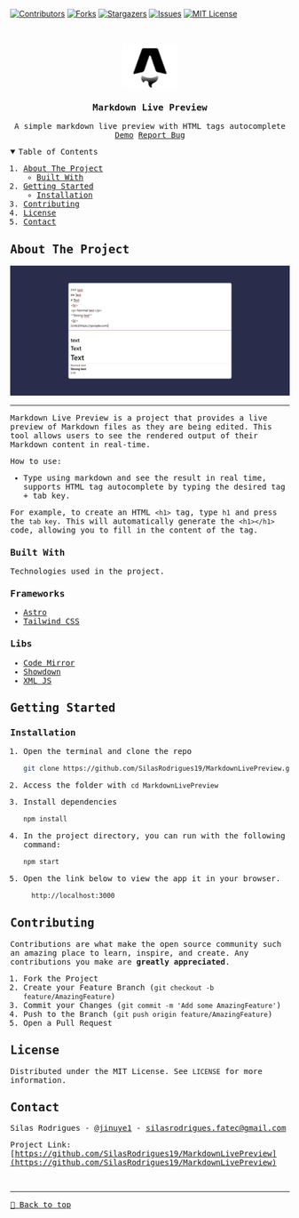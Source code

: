 [![Contributors][contributors-shield]][contributors-url]
[![Forks][forks-shield]][forks-url]
[![Stargazers][stars-shield]][stars-url]
[![Issues][issues-shield]][issues-url]
[![MIT License][license-shield]][license-url]

<!-- PROJECT LOGO -->
<br />
<samp>
<p align="center">
  <a href="https://github.com/SilasRodrigues19/MarkdownLivePreview">
    <img src="./public/favicon.svg" alt="Logo" width="100" height="80">
  </a>

  <h3 align="center">Markdown Live Preview</h3>

  <p align="center">
    A simple markdown live preview with HTML tags autocomplete
    <br />
    <a href="https://markdown-live-preview.vercel.app/">Demo</a>
    <a href="https://github.com/SilasRodrigues19/MarkdownLivePreview/issues">Report Bug</a>
  </p>
</p>

<!-- TABLE OF CONTENTS -->
<details open="open">
  <summary>Table of Contents</summary>
  <ol>
    <li>
      <a href="#about-the-project">About The Project</a>
      <ul>
        <li><a href="#built-with">Built With</a></li>
      </ul>
    </li>
    <li>
      <a href="#getting-started">Getting Started</a>
      <ul>
        <li><a href="#installation">Installation</a></li>
      </ul>
    </li>
    <li><a href="#contributing">Contributing</a></li>
    <li><a href="#license">License</a></li>
    <li><a href="#contact">Contact</a></li>
  </ol>
</details>

<!-- ABOUT THE PROJECT -->

## About The Project

[![Preview][product-screenshot]](https://markdown-live-preview.vercel.app/)<hr>

Markdown Live Preview is a project that provides a live preview of Markdown files as they are being edited. This tool allows users to see the rendered output of their Markdown content in real-time.

How to use:

- Type using markdown and see the result in real time, supports HTML tag autocomplete by typing the desired tag + tab key.

For example, to create an HTML `<h1>` tag, type `h1` and press the `tab key`. This will automatically generate the `<h1></h1>` code, allowing you to fill in the content of the tag.


### Built With

Technologies used in the project.

### Frameworks

- [Astro](https://astro.build/)
- [Tailwind CSS](https://tailwindcss.com)

### Libs

- [Code Mirror](https://github.com/codemirror/codemirror5)
- [Showdown](https://showdownjs.com/)
- [XML JS](https://github.com/nashwaan/xml-js)

<!-- GETTING STARTED -->

## Getting Started

### Installation

1. Open the terminal and clone the repo
   ```sh
   git clone https://github.com/SilasRodrigues19/MarkdownLivePreview.git
   ```
2. Access the folder with `cd MarkdownLivePreview`

3. Install dependencies
   ```sh
   npm install
   ```
4. In the project directory, you can run with the following command:
   ```sh
   npm start
   ```
5. Open the link below to view the app it in your browser.
   ```sh
     http://localhost:3000
   ```

<!-- CONTRIBUTING -->

## Contributing

Contributions are what make the open source community such an amazing place to learn, inspire, and create. Any contributions you make are **greatly appreciated**.

1. Fork the Project
2. Create your Feature Branch (`git checkout -b feature/AmazingFeature`)
3. Commit your Changes (`git commit -m 'Add some AmazingFeature'`)
4. Push to the Branch (`git push origin feature/AmazingFeature`)
5. Open a Pull Request

<!-- LICENSE -->

## License

Distributed under the MIT License. See `LICENSE` for more information.

<!-- CONTACT -->

## Contact

Silas Rodrigues - [@jinuye1](https://twitter.com/jinuye1) - silasrodrigues.fatec@gmail.com

Project Link: [https://github.com/SilasRodrigues19/MarkdownLivePreview](https://github.com/SilasRodrigues19/MarkdownLivePreview) <br>

<!-- MARKDOWN LINKS & IMAGES -->
<!-- https://www.markdownguide.org/basic-syntax/#reference-style-links -->

[contributors-shield]: https://img.shields.io/github/contributors/SilasRodrigues19/MarkdownLivePreview.svg?style=for-the-badge
[contributors-url]: https://github.com/SilasRodrigues19/MarkdownLivePreview/graphs/contributors
[forks-shield]: https://img.shields.io/github/forks/SilasRodrigues19/MarkdownLivePreview.svg?style=for-the-badge
[forks-url]: https://github.com/SilasRodrigues19/MarkdownLivePreview/network/members
[stars-shield]: https://img.shields.io/github/stars/SilasRodrigues19/MarkdownLivePreview.svg?style=for-the-badge
[stars-url]: https://github.com/SilasRodrigues19/MarkdownLivePreview/stargazers
[issues-shield]: https://img.shields.io/github/issues/SilasRodrigues19/MarkdownLivePreview.svg?style=for-the-badge
[issues-url]: https://github.com/SilasRodrigues19/MarkdownLivePreview/issues
[license-shield]: https://img.shields.io/github/license/SilasRodrigues19/MarkdownLivePreview.svg?style=for-the-badge
[license-url]: https://github.com/SilasRodrigues19/MarkdownLivePreview/blob/master/LICENSE
[license-url]: https://github.com/SilasRodrigues19/MarkdownLivePreview/blob/master/LICENSE.txt
[product-screenshot]: ./public/screenshots/preview.png

<br><hr>
[🔼 Back to top](#Markdown-Live-Preview)